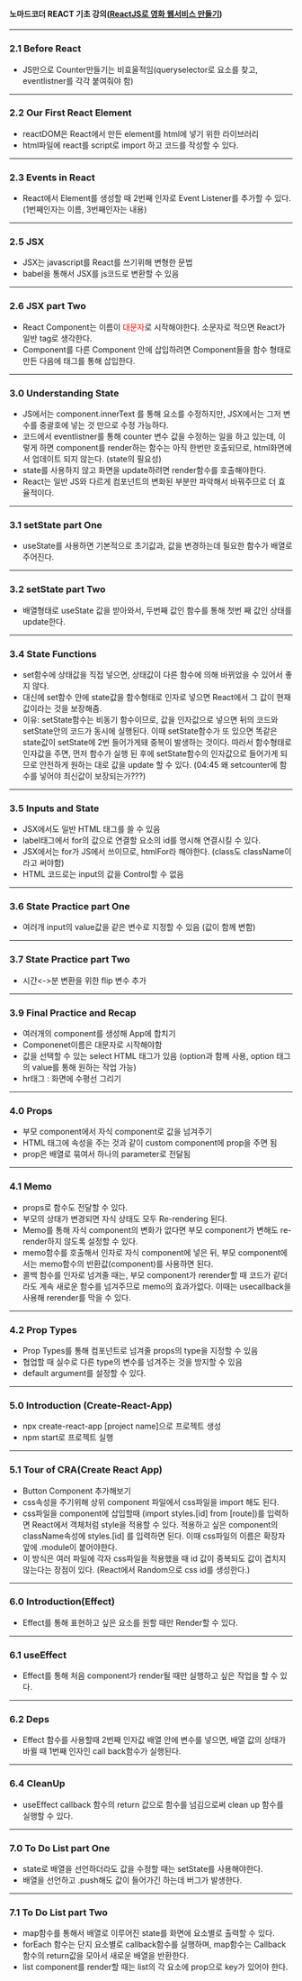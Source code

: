 #### 노마드코더 REACT 기초 강의([ReactJS로 영화 웹서비스 만들기](https://nomadcoders.co/react-for-beginners/lobby))

___
### 2.1 Before React
* JS만으로 Counter만들기는 비효울적임(queryselector로 요소를 찾고, eventlistner를 각각 붙여줘야 함)

___
### 2.2 Our First React Element
* reactDOM은 React에서 만든 element를 html에 넣기 위한 라이브러리 
* html파일에 react를 script로 import 하고 코드를 작성할 수 있다.

___
### 2.3 Events in React
* React에서 Element를 생성할 때 2번째 인자로 Event Listener를 추가할 수 있다. (1번째인자는 이름, 3번째인자는 내용)

___
### 2.5 JSX
* JSX는 javascript를 React를 쓰기위해 변형한 문법
* babel을 통해서 JSX를 js코드로 변환할 수 있음

___
### 2.6 JSX part Two
* React Component는 이름이 <span style="color:red">대문자</span>로 시작해야한다. 소문자로 적으면 React가 일반 tag로 생각한다.
* Component를 다른 Component 안에 삽입하려면 Component들을 함수 형태로 만든 다음에 태그를 통해 삽입한다.

___
### 3.0 Understanding State
* JS에서는 component.innerText 를 통해 요소를 수정하지만, JSX에서는 그저 변수를 중괄호에 넣는 것 만으로 수정 가능하다.
* 코드에서 eventlistner를 통해 counter 변수 값을 수정하는 일을 하고 있는데, 이렇게 하면 component를 render하는 함수는 아직 한번만 호출되므로, html화면에서 업데이트 되지 않는다. (state의 필요성)
* state를 사용하지 않고 화면을 update하려면 render함수를 호출해야한다.
* React는 일반 JS와 다르게 컴포넌트의 변화된 부분만 파악해서 바꿔주므로 더 효율적이다.

___
### 3.1 setState part One
* useState를 사용하면 기본적으로 초기값과, 값을 변경하는데 필요한 함수가 배열로 주어진다.

___
### 3.2 setState part Two
* 배열형태로 useState 값을 받아와서, 두번째 값인 함수를 통해 첫번 째 값인 상태를 update한다.

___
### 3.4 State Functions
* set함수에 상태값을 직접 넣으면, 상태값이 다른 함수에 의해 바뀌었을 수 있어서 좋지 않다.
* 대신에 set함수 안에 state값을 함수형태로 인자로 넣으면 React에서 그 값이 현재 값이라는 것을 보장해줌.
* 이유: setState함수는 비동기 함수이므로, 값을 인자값으로 넣으면 뒤의 코드와 setState안의 코드가 동시에 실행된다. 이때 setState함수가 또 있으면 똑같은 state값이 setState에 2번 들어가게돼 중복이 발생하는 것이다. 따라서 함수형태로 인자값을 주면, 먼저 함수가 실행 된 후에 setState함수의 인자값으로 들어가게 되므로 안전하게 원하는 대로 값을 update 할 수 있다.
(04:45 왜 setcounter에 함수를 넣어야 최신값이 보장되는가???)

___
### 3.5 Inputs and State
* JSX에서도 일반 HTML 태그를 쓸 수 있음
* label태그에서 for의 값으로 연결할 요소의 id를 명시해 연결시킬 수 있다.
* JSX에서는 for가 JS에서 쓰이므로, htmlFor라 해야한다. (class도 className이라고 써야함)
* HTML 코드로는 input의 값을 Control할 수 없음

___
### 3.6 State Practice part One
* 여러개 input의 value값을 같은 변수로 지정할 수 있음 (값이 함께 변함)

___
### 3.7 State Practice part Two
* 시간<->분 변환을 위한 flip 변수 추가

___
### 3.9 Final Practice and Recap
* 여러개의 component를 생성해 App에 합치기
* Componenet이름은 대문자로 시작해야함
* 값을 선택할 수 있는 select HTML 태그가 있음 (option과 함께 사용, option 태그의 value를 통해 원하는 작업 가능)
* hr태그 : 화면에 수평선 그리기

___
### 4.0 Props
* 부모 component에서 자식 component로 값을 넘겨주기
* HTML 태그에 속성을 주는 것과 같이 custom component에 prop을 주면 됨
* prop은 배열로 묶여서 하나의 parameter로 전달됨

___
### 4.1 Memo
* props로 함수도 전달할 수 있다.
* 부모의 상태가 변경되면 자식 상태도 모두 Re-rendering 된다.
* Memo를 통해 자식 component의 변화가 없다면 부모 component가 변해도 re-render하지 않도록 설정할 수 있다.
* memo함수를 호출해서 인자로 자식 component에 넣은 뒤, 부모 component에서는 memo함수의 반환값(component)를 사용하면 된다.
* 콜백 함수를 인자로 넘겨줄 때는, 부모 component가 rerender할 때 코드가 같더라도 계속 새로운 함수를 넘겨주므로 memo의 효과가없다. 이때는 usecallback을 사용해 rerender를 막을 수 있다.

___
### 4.2 Prop Types
* Prop Types를 통해 컴포넌트로 넘겨줄 props의 type을 지정할 수 있음
* 협업할 때 실수로 다른 type의 변수를 넘겨주는 것을 방지할 수 있음
* default argument를 설정할 수 있다.

___
### 5.0 Introduction (Create-React-App)
* npx create-react-app \[project name\]으로 프로젝트 생성
* npm start로 프로젝트 실행

___
### 5.1 Tour of CRA(Create React App)
* Button Component 추가해보기
* css속성을 주기위해 상위 component 파일에서 css파일을 import 해도 된다.
* css파일을 component에 삽입할때 (import styles.\[id\] from \[route\])를 입력하면 React에서 객체처럼 style을 적용할 수 있다. 적용하고 싶은 component의 className속성에 styles.\[id\] 를 입력하면 된다. 이때 css파일의 이름은 확장자 앞에 .module이 붙어야한다.
* 이 방식은 여러 파일에 각자 css파일을 적용했을 때 id 값이 중복되도 값이 겹치지 않는다는 장점이 있다. (React에서 Random으로 css id를 생성한다.)

___
### 6.0 Introduction(Effect)
* Effect를 통해 표현하고 싶은 요소를 원할 때만 Render할 수 있다.

___
### 6.1 useEffect
* Effect를 통해 처음 component가 render될 때만 실행하고 싶은 작업을 할 수 있다.

___
### 6.2 Deps
* Effect 함수를 사용할때 2번째 인자값 배열 안에 변수를 넣으면, 배열 값의 상태가 바뀔 때 1번째 인자인 call back함수가 실행된다.

___
### 6.4 CleanUp
* useEffect callback 함수의 return 값으로 함수를 넘김으로써 clean up 함수를 실행할 수 있다.

___
### 7.0 To Do List part One
* state로 배열을 선언하더라도 값을 수정할 때는 setState를 사용해야한다.
* 배열을 선언하고 .push해도 값이 들어가긴 하는데 버그가 발생한다.

___
### 7.1 To Do List part Two
* map함수를 통해서 배열로 이루어진 state를 화면에 요소별로 출력할 수 있다.
* forEach 함수는 단지 요소별로 callback함수를 실행하며, map함수는 Callback함수의 return값을 모아서 새로운 배열을 반환한다.
* list component를 render할 때는 list의 각 요소에 prop으로 key가 있어야 한다.